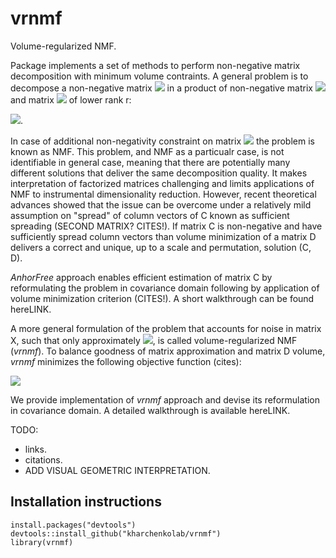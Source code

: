 # vrnmf
Volume-regularized NMF.

Package implements a set of methods to perform non-negative matrix decomposition with minimum volume contraints. A general problem is to decompose a non-negative matrix <img src="https://render.githubusercontent.com/render/math?math=X_{nm}"> in a product of non-negative matrix <img src="https://render.githubusercontent.com/render/math?math=C_{nr}"> and matrix <img src="https://render.githubusercontent.com/render/math?math=D_{rm}"> of lower rank r: 

<img src="https://render.githubusercontent.com/render/math?math=X = C\cdot D">. 

In case of additional non-negativity constraint on matrix <img src="https://render.githubusercontent.com/render/math?math=D"> the problem is known as NMF. This problem, and NMF as a particualr case, is not identifiable in general case, meaning that there are potentially many different solutions that deliver the same decomposition quality. It makes interpretation of factorized matrices challenging and limits applications of NMF to instrumental dimensionality reduction. However, recent theoretical advances showed that the issue can be overcome under a relatively mild assumption on "spread" of column vectors of C known as sufficient spreading (SECOND MATRIX? CITES!). If matrix C is non-negative and have sufficiently spread column vectors than volume minimization of a matrix D delivers a correct and unique, up to a scale and permutation, solution (C, D). 

_AnhorFree_ approach enables efficient estimation of matrix C by reformulating the problem in covariance domain following by application of volume minimization criterion (CITES!). A short walkthrough can be found hereLINK.

A more general formulation of the problem that accounts for noise in matrix X, such that only approximately <img src="https://render.githubusercontent.com/render/math?math=X \approx CD">, is called volume-regularized NMF (_vrnmf_). To balance goodness of matrix approximation and matrix D volume, _vrnmf_ minimizes the following objective function (cites):

<img src="https://render.githubusercontent.com/render/math?math=F = \| X-CD \|_{F}^{2} %2B \lambda \cdot Vol(D)"> 

We provide implementation of _vrnmf_ approach and devise its reformulation in covariance domain. A detailed walkthrough is available hereLINK.

TODO:
- links.
- citations.
- ADD VISUAL GEOMETRIC INTERPRETATION.

## Installation instructions

```{r setup}
install.packages("devtools")
devtools::install_github("kharchenkolab/vrnmf")
library(vrnmf)
```

